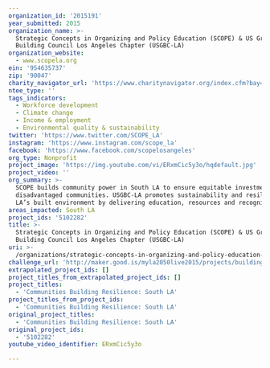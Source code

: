 ```yaml
---
organization_id: '2015191'
year_submitted: 2015
organization_name: >-
  Strategic Concepts in Organizing and Policy Education (SCOPE) & US Green
  Building Council Los Angeles Chapter (USGBC-LA)
organization_website:
  - www.scopela.org
ein: '954635737'
zip: '90047'
charity_navigator_url: 'https://www.charitynavigator.org/index.cfm?bay=search.profile&ein=954635737'
ntee_type: ''
tags_indicators:
  - Workforce development
  - Climate change
  - Income & employment
  - Environmental quality & sustainability
twitter: 'https://www.twitter.com/SCOPE_LA'
instagram: 'https://www.instagram.com/scope_la'
facebook: 'https://www.facebook.com/scopelosangeles'
org_type: Nonprofit
project_image: 'https://img.youtube.com/vi/ERxmCic5y3o/hqdefault.jpg'
project_video: ''
org_summary: >-
  SCOPE builds community power in South LA to ensure equitable investment in
  disadvantaged communities. USGBC-LA promotes sustainability and resilience in
  LA’s built environment by delivering education, resources and recognition.
areas_impacted: South LA
project_ids: '5102282'
title: >-
  Strategic Concepts in Organizing and Policy Education (SCOPE) & US Green
  Building Council Los Angeles Chapter (USGBC-LA)
uri: >-
  /organizations/strategic-concepts-in-organizing-and-policy-education-scope-us-green-building-council-los-angeles-chapter-usgbc-la/
challenge_url: 'http://maker.good.is/myla2050live2015/projects/buildingresilienceLA.html'
extrapolated_project_ids: []
project_titles_from_extrapolated_project_ids: []
project_titles:
  - 'Communities Building Resilience: South LA'
project_titles_from_project_ids:
  - 'Communities Building Resilience: South LA'
original_project_titles:
  - 'Communities Building Resilience: South LA'
original_project_ids:
  - '5102282'
youtube_video_identifier: ERxmCic5y3o

---
```

